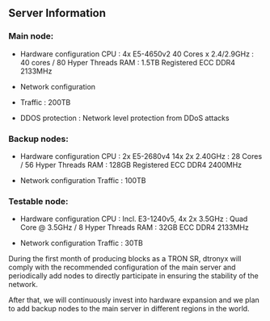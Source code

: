 ## Server Information
### Main node:
* Hardware configuration
	CPU		: 4x E5-4650v2 40 Cores x 2.4/2.9GHz
			: 40 cores / 80 Hyper Threads
	RAM		: 1.5TB Registered ECC DDR4 2133MHz

* Network configuration
* Traffic		: 200TB

* DDOS protection	: Network level protection from DDoS attacks

### Backup nodes:
* Hardware configuration
	CPU		: 2x E5-2680v4 14x 2x 2.40GHz
			: 28 Cores / 56 Hyper Threads
	RAM		: 128GB Registered ECC DDR4 2400MHz

* Network configuration
Traffic		: 100TB

### Testable node:
* Hardware configuration
	CPU		: Incl. E3-1240v5, 4x 2x 3.5GHz
			: Quad Core @ 3.5GHz / 8 Hyper Threads
	RAM		: 32GB ECC DDR4 2133MHz

* Network configuration
	Traffic		: 30TB


During the first month of producing blocks as a TRON SR, dtronyx will comply with the recommended configuration of the main server and periodically add nodes to directly participate in ensuring the stability of the network.

After that, we will continuously invest into hardware expansion and we plan to add backup nodes to the main server in different regions in the world.